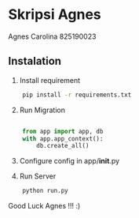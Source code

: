 # Skripsi Agnes
Agnes Carolina
825190023


## Instalation
1. Install requirement
``` bash
    pip install -r requirements.txt
```

2. Run Migration
``` python

    from app import app, db
    with app.app_context():
        db.create_all()

```
3. Configure config in app/__init__.py

4. Run Server
``` bash
    python run.py
```

Good Luck Agnes !!! :)
